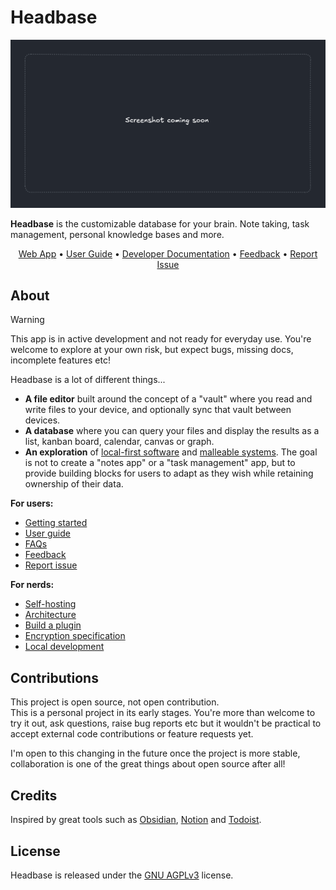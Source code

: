 # Headbase

![](docs/screenshot.png)

**Headbase** is the customizable database for your brain. Note taking, task management, personal knowledge bases and more.

<p align="center">
  <a href="#">Web App</a> •
  <a href="#">User Guide</a> •
  <a href="#">Developer Documentation</a> •
  <a href="#">Feedback</a> •
  <a href="#">Report Issue</a>
</p>

## About
> [!WARNING]
> This app is in active development and not ready for everyday use. You're welcome to explore at your own risk, but expect bugs, missing docs, incomplete features etc!

Headbase is a lot of different things...
- **A file editor** built around the concept of a "vault" where you read and write files to your device, and optionally sync that vault between devices.
- **A database** where you can query your files and display the results as a list, kanban board, calendar, canvas or graph.
- **An exploration** of [local-first software](https://www.inkandswitch.com/essay/local-first) and [malleable systems](https://malleable.systems). The goal is not to create a "notes app" or a "task management" app, but to provide building blocks for users to adapt as they wish while retaining ownership of their data.

**For users:**
- [Getting started](docs/user-guide/getting-started/README.md)
- [User guide](docs/user-guide/README.md)
- [FAQs](docs/user-guide/FAQs.md)
- [Feedback](https://github.com/headbase-app/headbase/issues)
- [Report issue](https://github.com/headbase-app/headbase/issues)

**For nerds:**
- [Self-hosting](docs/developer/self-hosting/README.md)
- [Architecture](docs/developer/architecture/README.md)
- [Build a plugin](docs/developer/plugins/README.md)
- [Encryption specification](docs/developer/specs/encryption/v1.md)
- [Local development](docs/developer/setup/README.md)

## Contributions
This project is open source, not open contribution.  
This is a personal project in its early stages. You're more than welcome to try it out, ask questions, raise bug reports etc but
it wouldn't be practical to accept external code contributions or feature requests yet.

I'm open to this changing in the future once the project is more stable, collaboration is one of the great things about open source after all!

## Credits
Inspired by great tools such as [Obsidian](https://obsidian.md/), [Notion](https://www.notion.com/) and [Todoist](https://www.todoist.com/).

## License
Headbase is released under the [GNU AGPLv3](https://choosealicense.com/licenses/agpl-3.0/) license.  
